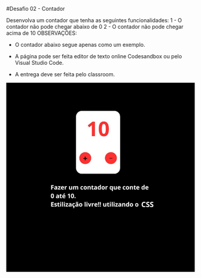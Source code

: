 #Desafio 02 - Contador

Desenvolva um contador que tenha as seguintes funcionalidades:
1 - O contador não pode chegar abaixo de 0
2 - O contador não pode chegar acima de 10
OBSERVAÇÕES:

- O contador abaixo segue apenas como um exemplo.

- A página pode ser feita editor de texto online Codesandbox ou pelo Visual Studio Code.

- A entrega deve ser feita pelo classroom.

<img src="exemplo.png">
